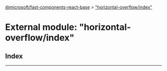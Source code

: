 [@microsoft/fast-components-react-base](../README.md) > ["horizontal-overflow/index"](../modules/_horizontal_overflow_index_.md)

# External module: "horizontal-overflow/index"

## Index

---


